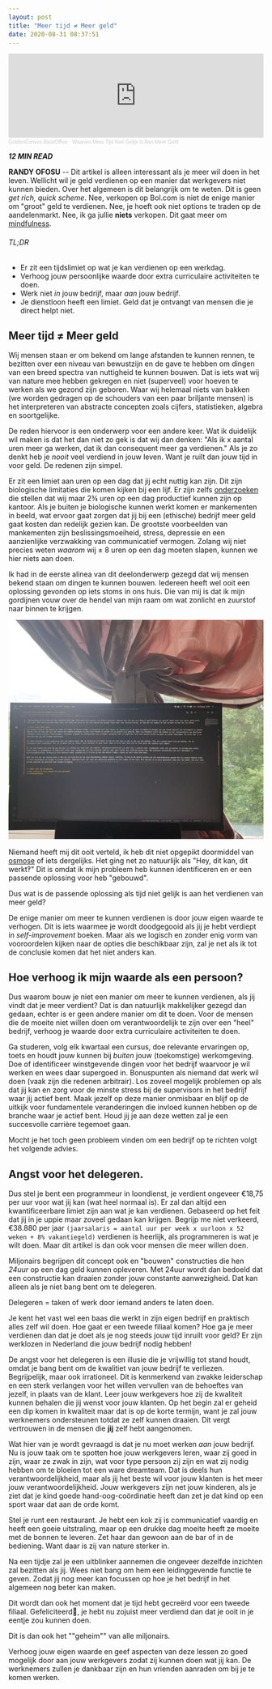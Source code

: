 ```yaml
---
layout: post
title: "Meer tijd ≠ Meer geld"
date: 2020-08-31 08:37:51
---
```

<iframe width="100%" height="166" scrolling="no" frameborder="no" allow="autoplay" src="https://w.soundcloud.com/player/?url=https%3A//api.soundcloud.com/tracks/886497523&color=%23daa520&auto_play=false&hide_related=false&show_comments=true&show_user=true&show_reposts=false&show_teaser=true"></iframe><div style="font-size: 10px; color: #cccccc;line-break: anywhere;word-break: normal;overflow: hidden;white-space: nowrap;text-overflow: ellipsis; font-family: Interstate,Lucida Grande,Lucida Sans Unicode,Lucida Sans,Garuda,Verdana,Tahoma,sans-serif;font-weight: 100;"><a href="https://soundcloud.com/goldenconvos" title="GoldenConvos BackOffice" target="_blank" style="color: #cccccc; text-decoration: none;">GoldenConvos BackOffice</a> · <a href="https://soundcloud.com/goldenconvos/waarom-meer-tijd-niet-gelijk-is-aan-meer-geld" title="Waarom Meer Tijd Niet Gelijk Is Aan Meer Geld" target="_blank" style="color: #cccccc; text-decoration: none;">Waarom Meer Tijd Niet Gelijk Is Aan Meer Geld</a></div>

<i class="fa fa-clock-o" aria-hidden="true" style="fontsize:20px"> **12 MIN READ**</i>

**RANDY OFOSU** -- Dit artikel is alleen interessant als je meer wil doen in het leven. Wellicht wil je geld verdienen op een manier dat werkgevers niet kunnen bieden. Over het algemeen is dit belangrijk om te weten. Dit is geen *get rich, quick scheme*. Nee, verkopen op Bol.com is niet de enige manier om "groot" geld te verdienen. Nee, je hoeft ook niet options te traden op de aandelenmarkt. Nee, ik ga jullie **niets** verkopen. Dit gaat meer om <a href="https://en.wikipedia.org/wiki/Mindfulness" title="Wikipagina over Mindfulness" alt="Wikipagina over Mindfulness" target="_blank">mindfulness</a>. 

###### TL;DR
- Er zit een tijdslimiet op wat je kan verdienen op een werkdag.
- Verhoog jouw persoonlijke waarde door extra curriculaire activiteiten te doen.
- Werk niet *in* jouw bedrijf, maar *aan* jouw bedrijf.
- Je dienstloon heeft een limiet. Geld dat je ontvangt van mensen die je direct helpt niet.

## Meer tijd ≠ Meer geld
Wij mensen staan er om bekend om lange afstanden te kunnen rennen, te bezitten over een niveau van bewustzijn en de gave te hebben om dingen van een breed spectra van nuttigheid te kunnen bouwen. Dat is iets wat wij van nature mee hebben gekregen en niet (superveel) voor hoeven te werken als we gezond zijn geboren. Waar wij helemaal niets van bakken (we worden gedragen op de schouders van een paar briljante mensen) is het interpreteren van abstracte concepten zoals cijfers, statistieken, algebra en soortgelijke.

De reden hiervoor is een onderwerp voor een andere keer. Wat ik duidelijk wil maken is dat het dan niet zo gek is dat wij dan denken: "Als ik x aantal uren meer ga werken, dat ik dan consequent meer ga verdienen." Als je zo denkt heb je *nooit* veel verdiend in jouw leven. Want je ruilt dan jouw tijd in voor geld. De redenen zijn simpel.

Er zit een limiet aan uren op een dag dat jij echt nuttig kan zijn. Dit zijn biologische limitaties die komen kijken bij een lijf. Er zijn zelfs <a href="https://hbr.org/2009/10/making-time-off-predictable-and-required" title="Harvard Business Review onderzoek uit 2019" alt="Harvard Business Review onderzoek uit 2019" target="_blank">onderzoeken</a> die stellen dat wij maar 2¾ uren op een dag productief kunnen zijn op kantoor. Als je buiten je biologische kunnen werkt komen er mankementen in beeld, wat ervoor gaat zorgen dat jij bij een (ethische) bedrijf meer geld gaat kosten dan redelijk gezien kan. De grootste voorbeelden van mankementen zijn beslissingsmoeiheid, stress, depressie en een aanzienlijke verzwakking van communicatief vermogen. Zolang wij niet precies weten *waarom* wij ± 8 uren op een dag moeten slapen, kunnen we hier niets aan doen.

Ik had in de eerste alinea van dit deelonderwerp gezegd dat wij mensen bekend staan om dingen te kunnen bouwen. Iedereen heeft wel ooit een oplossing gevonden op iets stoms in ons huis. Die van mij is dat ik mijn gordijnen vouw over de hendel van mijn raam om wat zonlicht en zuurstof naar binnen te krijgen. 

<img src="/assets/img/randomoplossing.jpg" title="Mijn creatieve oplossing." alt="Mijn creatieve oplossing">

Niemand heeft mij dit ooit verteld, ik heb dit niet opgepikt doormiddel van <a href="https://nl.qwe.wiki/wiki/Social_osmosis" title="Omdat ik het niet heb over diffusie van vloeistof" target="_blank" alt="sociale osmose">osmose</a> of iets dergelijks. Het ging net zo natuurlijk als "Hey, dit kan, dit werkt‽" Dit is omdat ik mijn probleem heb kunnen identificeren en er een passende oplossing voor heb "gebouwd". 

Dus wat is de passende oplossing als tijd niet gelijk is aan het verdienen van meer geld?

De enige manier om meer te kunnen verdienen is door jouw eigen waarde te verhogen. Dit is iets waarmee je wordt doodgegooid als jij je hebt verdiept in *self-improvement* boeken. Maar als we logisch en zonder enig vorm van vooroordelen kijken naar de opties die beschikbaar zijn, zal je net als ik tot de conclusie komen dat het niet anders kan. 

## Hoe verhoog ik mijn waarde als een persoon?
Dus waarom bouw je niet een manier om meer te kunnen verdienen, als jij vindt dat je meer verdient? Dat is dan natuurlijk makkelijker gezegd dan gedaan, echter is er geen andere manier om dit te doen. Voor de mensen die de moeite niet willen doen om verantwoordelijk te zijn over een "heel" bedrijf, verhoog je waarde door extra curriculaire activiteiten te doen. 

Ga studeren, volg elk kwartaal een cursus, doe relevante ervaringen op, toets en houdt jouw kunnen bij *buiten* jouw (toekomstige) werkomgeving. Doe of identificeer winstgevende dingen voor het bedrijf waarvoor je wil werken en wees daar supergoed in. Bonuspunten als niemand dat werk wil doen (vaak zijn die redenen arbitrair). Los zoveel mogelijk problemen op als dat jij kan en zorg voor de minste stress bij de supervisors in het bedrijf waar jij actief bent. Maak jezelf op deze manier onmisbaar en blijf op de uitkijk voor fundamentele veranderingen die invloed kunnen hebben op de branche waar je actief bent. Houd jij je aan deze wetten zal je een succesvolle carrière tegemoet gaan.

Mocht je het toch geen probleem vinden om een bedrijf op te richten volgt het volgende advies.

## Angst voor het delegeren.
Dus stel je bent een programmeur in loondienst, je verdient ongeveer €18,75 per uur voor wat jij kan (wat heel normaal is). Er zal dan altijd een kwantificeerbare limiet zijn aan wat je kan verdienen. Gebaseerd op het feit dat jij in je uppie maar zoveel gedaan kan krijgen. Begrijp me niet verkeerd, €38.880 per jaar `(jaarsalaris = aantal uur per week x uurloon x 52 weken + 8% vakantiegeld)` verdienen is heerlijk, als programmeren is wat je wilt doen. Maar dit artikel is dan ook voor mensen die meer willen doen.

Miljonairs begrijpen dit concept ook en "bouwen" constructies die hen *24uur* op een dag geld kunnen opleveren. Met 24uur wordt dan bedoeld dat een constructie kan draaien zonder jouw constante aanwezigheid. Dat kan alleen als je niet bang bent om te delegeren. 

Delegeren = taken of werk door iemand anders te laten doen.

Je kent het vast wel een baas die werkt in zijn eigen bedrijf en praktisch alles zelf wil doen. Hoe gaat er een tweede filiaal komen? Hoe ga je meer verdienen dan dat je doet als je nog steeds jouw tijd inruilt voor geld? Er zijn werklozen in Nederland die jouw bedrijf nodig hebben!

De angst voor het delegeren is een illusie die je vrijwillig tot stand houdt, omdat je bang bent om de kwalitiet van jouw bedrijf te verliezen. Begrijpelijk, maar ook irrationeel. Dit is kenmerkend van zwakke leiderschap en een sterk verlangen voor het willen vervullen van de behoeftes van jezelf, in plaats van de klant. Leer jouw werkgevers hoe zij de kwaliteit kunnen behalen die jij wenst voor jouw klanten. Op het begin zal er geheid een dip komen in kwaliteit maar dat is op de korte termijn, want je zal jouw werknemers ondersteunen totdat ze zelf kunnen draaien. Dit vergt vertrouwen in de mensen die **jij** zelf hebt aangenomen.

Wat hier van je wordt gevraagd is dat je nu moet werken *aan* jouw bedrijf. Nu is jouw taak om te spotten hoe jouw werkgevers leren, waar zij goed in zijn, waar ze zwak in zijn, wat voor type persoon zij zijn en wat zij nodig hebben om te bloeien tot een ware dreamteam. Dat is deels hun verantwoordelijkheid, maar als jij het beste wil voor jouw klanten is het meer jouw verantwoordelijkheid. Jouw werkgevers zijn net jouw kinderen, als je ziet dat je kind goede hand-oog-coördinatie heeft dan zet je dat kind op een sport waar dat aan de orde komt. 

Stel je runt een restaurant. Je hebt een kok zij is communicatief vaardig en heeft een goeie uitstraling, maar op een drukke dag moeite heeft ze moeite met de bonnen te leveren. Zet haar dan gewoon aan de bar of in de bediening. Want daar is zij van nature sterker in. 

Na een tijdje zal je een uitblinker aannemen die ongeveer dezelfde inzichten zal bezitten als jij. Wees niet bang om hem een leidinggevende functie te geven. Zodat jij nog meer kan focussen op hoe je het bedrijf in het algemeen nog beter kan maken. 

Dit wordt dan ook het moment dat je tijd hebt gecreërd voor een tweede filiaal. Gefeliciteerd🎉, je hebt nu zojuist meer verdiend dan dat je ooit in je eentje zou kunnen doen.

Dit is dan ook het ""geheim"" van alle miljonairs. 

Verhoog jouw eigen waarde en geef aspecten van deze lessen zo goed mogelijk door aan jouw werkgevers zodat zij kunnen doen wat jij kan. De werknemers zullen je dankbaar zijn en hun vrienden aanraden om bij je te komen werken. 